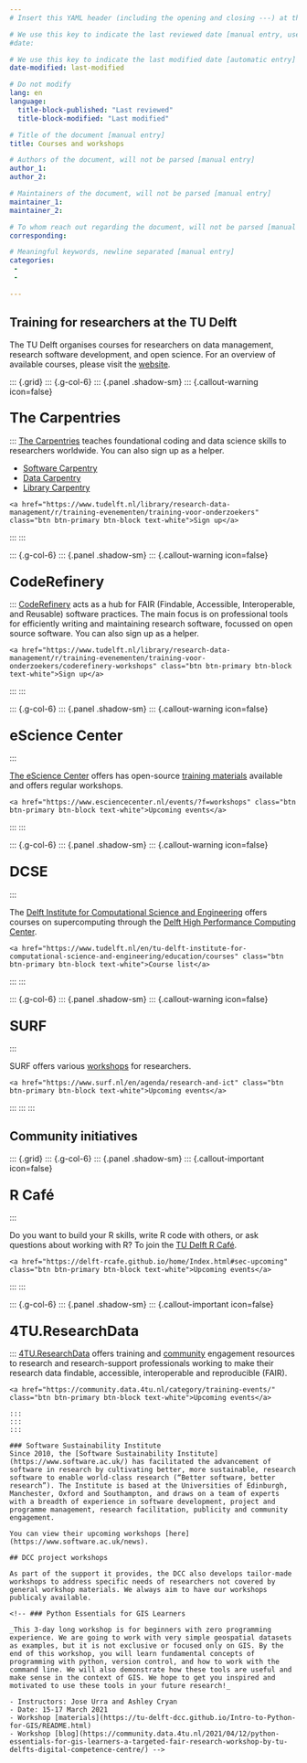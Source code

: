 ```yaml
---
# Insert this YAML header (including the opening and closing ---) at the beginning of the document and fill it out accordingly

# We use this key to indicate the last reviewed date [manual entry, use MM/DD/YYYY]
#date:

# We use this key to indicate the last modified date [automatic entry]
date-modified: last-modified

# Do not modify
lang: en
language: 
  title-block-published: "Last reviewed"
  title-block-modified: "Last modified"

# Title of the document [manual entry]
title: Courses and workshops

# Authors of the document, will not be parsed [manual entry]
author_1:
author_2:

# Maintainers of the document, will not be parsed [manual entry]
maintainer_1:
maintainer_2:

# To whom reach out regarding the document, will not be parsed [manual entry]
corresponding:

# Meaningful keywords, newline separated [manual entry]
categories: 
 - 
 - 

---
```


## Training for researchers at the TU Delft
The TU Delft organises courses for researchers on data management, research software development, and open science. For an overview of available courses, please visit the [website](https://www.tudelft.nl/en/library/research-data-management/r/training-events/training-for-researchers).

::: {.grid}
::: {.g-col-6}
::: {.panel .shadow-sm}
::: {.callout-warning icon=false}
### <span style="font-size: 1.5em; font-weight: bold;">The Carpentries</span>
:::
[The Carpentries](https://carpentries.org/) teaches foundational coding and data science skills to researchers worldwide. You can also sign up as a helper.

- [Software Carpentry](https://software-carpentry.org/lessons/)
- [Data Carpentry](https://datacarpentry.org/lessons/)
- [Library Carpentry](https://librarycarpentry.org/lessons/)


```{=html}
<a href="https://www.tudelft.nl/library/research-data-management/r/training-evenementen/training-voor-onderzoekers" class="btn btn-primary btn-block text-white">Sign up</a>
```
:::
:::

::: {.g-col-6}
::: {.panel .shadow-sm}
::: {.callout-warning icon=false}
### <span style="font-size: 1.5em; font-weight: bold;">CodeRefinery</span>
:::
[CodeRefinery](https://coderefinery.org/) acts as a hub for FAIR (Findable, Accessible, Interoperable, and Reusable) software practices. The main focus is on professional tools for efficiently writing and maintaining research software, focussed on open source software. You can also sign up as a helper.


```{=html}
<a href="https://www.tudelft.nl/library/research-data-management/r/training-evenementen/training-voor-onderzoekers/coderefinery-workshops" class="btn btn-primary btn-block text-white">Sign up</a>
```
:::
:::

::: {.g-col-6}
::: {.panel .shadow-sm}
::: {.callout-warning icon=false}
### <span style="font-size: 1.5em; font-weight: bold;">eScience Center</span>
:::

[The eScience Center](https://www.esciencecenter.nl/) offers has open-source [training materials](https://www.esciencecenter.nl/training-materials/) available and offers regular workshops.

```{=html}
<a href="https://www.esciencecenter.nl/events/?f=workshops" class="btn btn-primary btn-block text-white">Upcoming events</a>
```
:::
:::

::: {.g-col-6}
::: {.panel .shadow-sm}
::: {.callout-warning icon=false}
### <span style="font-size: 1.5em; font-weight: bold;">DCSE</span>
:::

The [Delft Institute for Computational Science and Engineering](https://www.tudelft.nl/en/tu-delft-institute-for-computational-science-and-engineering) offers courses on supercomputing through the [Delft High Performance Computing Center](https://www.tudelft.nl/en/dhpc). 

```{=html}
<a href="https://www.tudelft.nl/en/tu-delft-institute-for-computational-science-and-engineering/education/courses" class="btn btn-primary btn-block text-white">Course list</a>
```
:::
:::

::: {.g-col-6}
::: {.panel .shadow-sm}
::: {.callout-warning icon=false}
### <span style="font-size: 1.5em; font-weight: bold;">SURF</span>
:::

SURF offers various [workshops](https://www.surf.nl/en/training-courses-for-research) for researchers. 

```{=html}
<a href="https://www.surf.nl/en/agenda/research-and-ict" class="btn btn-primary btn-block text-white">Upcoming events</a>
```
:::
:::
:::

## Community initiatives

::: {.grid}
::: {.g-col-6}
::: {.panel .shadow-sm}
::: {.callout-important icon=false}
### <span style="font-size: 1.5em; font-weight: bold;">R Café</span>
:::

Do you want to build your R skills, write R code with others, or ask questions about working with R? To join the [TU Delft R Café](https://delft-rcafe.github.io/home/Index.html).

```{=html}
<a href="https://delft-rcafe.github.io/home/Index.html#sec-upcoming" class="btn btn-primary btn-block text-white">Upcoming events</a>
```
:::
:::


::: {.g-col-6}
::: {.panel .shadow-sm}
::: {.callout-important icon=false}
### <span style="font-size: 1.5em; font-weight: bold;">4TU.ResearchData</span>
:::
[4TU.ResearchData](https://data.4tu.nl/) offers training and [community](https://community.data.4tu.nl/join-our-community/) engagement resources to research and research-support professionals working to make their research data findable, accessible, interoperable and reproducible (FAIR).

```{=html}
<a href="https://community.data.4tu.nl/category/training-events/" class="btn btn-primary btn-block text-white">Upcoming events</a>

:::
:::
:::

### Software Sustainability Institute
Since 2010, the [Software Sustainability Institute](https://www.software.ac.uk/) has facilitated the advancement of software in research by cultivating better, more sustainable, research software to enable world-class research (“Better software, better research”). The Institute is based at the Universities of Edinburgh, Manchester, Oxford and Southampton, and draws on a team of experts with a breadth of experience in software development, project and programme management, research facilitation, publicity and community engagement.

You can view their upcoming workshops [here](https://www.software.ac.uk/news).

## DCC project workshops

As part of the support it provides, the DCC also develops tailor-made workshops to address specific needs of researchers not covered by general workshop materials. We always aim to have our workshops publicaly available. 

<!-- ### Python Essentials for GIS Learners

_This 3-day long workshop is for beginners with zero programming experience. We are going to work with very simple geospatial datasets as examples, but it is not exclusive or focused only on GIS. By the end of this workshop, you will learn fundamental concepts of programming with python, version control, and how to work with the command line. We will also demonstrate how these tools are useful and make sense in the context of GIS. We hope to get you inspired and motivated to use these tools in your future research!_

- Instructors: Jose Urra and Ashley Cryan
- Date: 15-17 March 2021
- Workshop [materials](https://tu-delft-dcc.github.io/Intro-to-Python-for-GIS/README.html)
- Workshop [blog](https://community.data.4tu.nl/2021/04/12/python-essentials-for-gis-learners-a-targeted-fair-research-workshop-by-tu-delfts-digital-competence-centre/) -->

